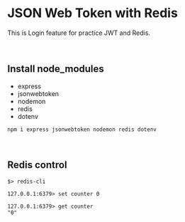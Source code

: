 # JSON Web Token with Redis

This is Login feature for practice JWT and Redis.

<br>

## **Install node_modules**

- express
- jsonwebtoken
- nodemon
- redis
- dotenv

`npm i express jsonwebtoken nodemon redis dotenv`

<br>

## **Redis control**

```shell
$> redis-cli

127.0.0.1:6379> set counter 0

127.0.0.1:6379> get counter
"0"

```

